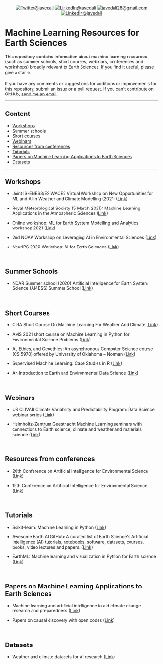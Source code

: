 <!--# Python Resources for Earth Sciences-->
</br>
 <p align="center">
  <a href="https://twitter.com/javedali99"><img src="https://img.shields.io/badge/twitter-%231DA1F2.svg?&style=for-the-badge&logo=twitter&logoColor=white" alt="Twitter@javedali"></a>
  <a href="https://www.linkedin.com/in/javedali18"><img src="https://img.shields.io/badge/linkedin-%230077B5.svg?&style=for-the-badge&logo=linkedin&logoColor=white" alt="LinkedIn@javedali"></a>
  <a href="mailto:javedali28@gmail.com"><img src="https://img.shields.io/badge/gmail-D14836?&style=for-the-badge&logo=gmail&logoColor=white" alt="javedali28@gmail.com"></a>
 <a href="https://javedali.net"><img src="https://img.shields.io/badge/Website%20-%2302569B.svg?&style=for-the-badge&logo=WordPress&logoColor=white" alt="LinkedIn@javedali"></a>
</p>


# Machine Learning Resources for Earth Sciences

<!--
<p align="center">
  <img src="https://user-images.githubusercontent.com/15319503/115857198-63b72d80-a3fb-11eb-82bc-a37b77e7521c.png?raw=true" alt="Python Resources for Earth Sciences"/>
</p>
-->

<div>

This repository contains information about machine learning resources (such as summer schools, short courses, webinars, conferences and workshops) broadly relevant to Earth Sciences. If you find it useful, please give a star :star:.

If you have any comments or suggestions for additions or improvements for this repository, submit an issue or a pull request. If you can’t contribute on GitHub, [send me an email](mailto:javedali28@gmail.com). 


---

## Content

* [Workshops](#workshops)
* [Summer schools](#summer-schools)
* [Short courses](#short-courses)
* [Webinars](#webinars)
* [Resources from conferences](#Resources-from-conferences)
* [Tutorials](#Tutorials)
* [Papers on Machine Learning Applications to Earth Sciences](#Papers-on-Machine-Learning-Applications-to-Earth-Sciences)
* [Datasets](#Datasets)


---

## Workshops

- Joint IS-ENES3/ESiWACE2 Virtual Workshop on New Opportunities for ML and AI in Weather and Climate Modelling (2021) ([Link](https://portal.enes.org/community/announcements/events/joint-is-enes3-esiwace2-virtual-workshop-on-new-opportunities-for-ml-and-ai-in-weather-and-climate-modelling))

- Royal Meteorological Society (5 March 2021): Machine Learning Applications in the Atmospheric Sciences ([Link](https://www.rmets.org/event/virtual-meeting-machine-learning-applications-atmospheric-sciences))

- Online workshop: ML for Earth System Modelling and Analytics workshop 2021 ([Link](https://www.dkrz.de/up/de-news-and-events/de-workshops-and-trainings/de-ml-workshop-2021))

- 2nd NOAA Workshop on Leveraging AI in Environmental Sciences ([Link](https://www.star.nesdis.noaa.gov/star/meeting_2020AIWorkshop_tutorials.php)) 

- NeurIPS 2020 Workshop: AI for Earth Sciences ([Link](https://neurips.cc/virtual/2020/protected/workshop_16105.html))



</br>

## Summer Schools

- NCAR Summer school (2020) Artificial Intelligence for Earth System Science (AI4ESS) Summer School ([Link](https://www2.cisl.ucar.edu/events/summer-school/ai4ess/2020/artificial-intelligence-earth-system-science-ai4ess-summer-school))

</br>

## Short Courses

- CIRA Short Course On Machine Learning For Weather And Climate ([Link](https://docs.google.com/document/d/1SPNxZrbHMaIEaS2dbntDow9x_tgSuFTUTOugfa2NuRo/edit))

- AMS 2021 short course on Machine Learning in Python for Environmental Science Problems ([Link](https://sites.google.com/view/amsai2021shortcourse/home))

- AI, Ethics, and Geoethics: An asynchronous Computer Science course (CS 5970) offered by University of Oklahoma – Norman ([Link](https://www.ai2es.org/products/cs-5970/)) 

- Supervised Machine Learning: Case Studies in R ([Link](https://github.com/juliasilge/supervised-ML-case-studies-course))

- An Introduction to Earth and Environmental Data Science ([Link](https://earth-env-data-science.github.io/intro))



</br>

## Webinars

- US CLIVAR Climate Variability and Predictability Program: Data Science webinar series ([Link](https://usclivar.org/working-groups/data-science-working-group-webinar-series))
 
- Helmholtz-Zentrum Geesthacht Machine Learning seminars with connections to Earth science, climate and weather and materials science ([Link](http://m-dml.org/seminar.html))

</br>

## Resources from conferences

- 20th Conference on Artificial Intelligence for Environmental Science ([Link](https://ams.confex.com/ams/101ANNUAL/meetingapp.cgi/Program/1505)) 

- 19th Conference on Artificial Intelligence for Environmental Science ([Link](https://ams.confex.com/ams/2020Annual/meetingapp.cgi/Program/1411))

</br>

## Tutorials

- Scikit-learn: Machine Learning in Python ([Link](https://scikit-learn.org/stable/index.html))

- Awesome Earth AI GitHub: A curated list of Earth Science's Artificial Intelligence (AI) tutorials, notebooks, software, datasets, courses, books, video lectures and papers. ([Link](https://github.com/ESIPFed/Awesome-Earth-Artificial-Intelligence))

- EarthML: Machine learning and visualization in Python for Earth science ([Link](http://earthml.holoviz.org/))

</br>

## Papers on Machine Learning Applications to Earth Sciences

- Machine learning and artificial intelligence to aid climate change research and preparedness ([Link](https://iopscience.iop.org/article/10.1088/1748-9326/ab4e55)) 

- Papers on causal discovery with open codes ([Link](https://paperswithcode.com/task/causal-discovery))

</br>

## Datasets

- Weather and climate datasets for AI research ([Link](http://mldata.pangeo.io/)) 


